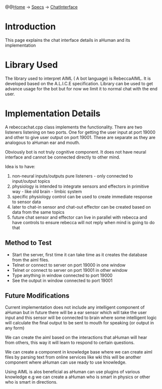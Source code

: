 @@[Home](Home.md) -> [Specs](Specs.md) -> [ChatInterface](ChatInterface.md)

# Introduction #

This page explains the chat interface details in aHuman and its implementation

# Library Used #

The library used to interpret AIML ( A bot language) is RebeccaAIML. It is developed based on the A.L.I.C.E specification. Library can be used to get advance usage for the bot but for now we limit it to normal chat with the end user.

# Implementation Details #

A rebeccachat.cpp class implements the functionality. There are two listeners listening on two ports. One for getting the user input at port 19000 and other to give user output on port 19001. These are separate as they are analogous to aHuman ear and mouth.

Obviously bot is not truly cognitive component.
It does not have neural interface and cannot be connected directly to other mind.

Idea is to have:
  1. non-neural inputs/outputs pure listeners - only connected to input/output topics
  1. physiology is intended to integrate sensors and effectors in primitive way - like old brain - limbic system
  1. specific physiology control can be used to create immediate response to sensor data
  1. later to chat-in sensor and chat-out effector can be created based on data from the same topics
  1. future chat sensor and effector can live in parallel with rebecca and have controls to ensure rebecca will not reply when mind is going to do that

## Method to Test ##

  * Start the server, first time it can take time as it creates the database from the aiml files.
  * Telnet or connect to server on port 19000 in one window
  * Telnet or connect to server on port 19001 in other window
  * Type anything in window connected to port 19000
  * See the output in window connected to port 19001

## Future Modifications ##

Current implementation does not include any intelligent component of aHuman but in future there will be a ear sensor which will take the user input and this sensor will be connected to brain where some intelligent logic will calculate the final output to be sent to mouth for speaking (or output in any form)

We can create the aiml based on the interactions that aHuman will hear from others, this way it will learn to respond to certain questions.

We can create a component in knowledge base where we can create aiml files by parsing text from online services like wki this will be another component where aHuman can use ready to use knowledge.

Using AIML is alos beneficial as aHuman can use plugins of various knowledge e.g we can create a aHuman who is smart in physics or other who is smart in directions.